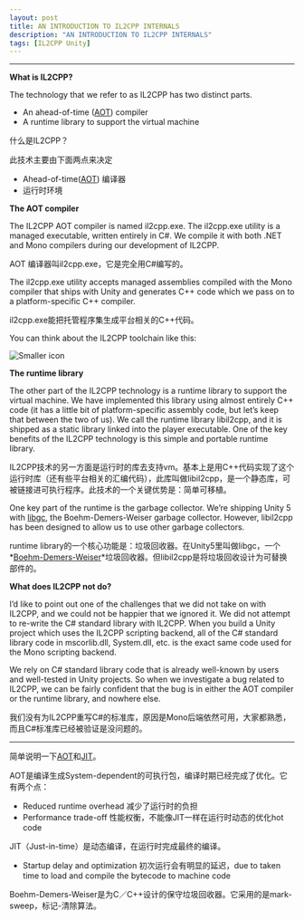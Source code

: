 ```yaml
---
layout: post
title: AN INTRODUCTION TO IL2CPP INTERNALS
description: "AN INTRODUCTION TO IL2CPP INTERNALS"
tags: [IL2CPP Unity]
---
```


---------------------- 

**What is IL2CPP?**

The technology that we refer to as IL2CPP has two distinct parts.

- An ahead-of-time ([AOT]) compiler
- A runtime library to support the virtual machine

什么是IL2CPP？

此技术主要由下面两点来决定

- Ahead-of-time([AOT]) 编译器
- 运行时环境

**The AOT compiler**

The IL2CPP AOT compiler is named il2cpp.exe. The il2cpp.exe utility is a managed executable, written entirely in C#. We compile it with both .NET and Mono compilers during our development of IL2CPP.

AOT 编译器叫il2cpp.exe，它是完全用C#编写的。

The il2cpp.exe utility accepts managed assemblies compiled with the Mono compiler that ships with Unity and generates C++ code which we pass on to a platform-specific C++ compiler.

il2cpp.exe能把托管程序集生成平台相关的C++代码。

You can think about the IL2CPP toolchain like this:

![Smaller icon](http://awalife.top/images/9/il2cpp-toolchain-smaller.ong)

**The runtime library**

The other part of the IL2CPP technology is a runtime library to support the virtual machine. We have implemented this library using almost entirely C++ code (it has a little bit of platform-specific assembly code, but let’s keep that between the two of us). We call the runtime library libil2cpp, and it is shipped as a static library linked into the player executable. One of the key benefits of the IL2CPP technology is this simple and portable runtime library.

IL2CPP技术的另一方面是运行时的库去支持vm。基本上是用C++代码实现了这个运行时库（还有些平台相关的汇编代码），此库叫做libil2cpp，是一个静态库，可被链接进可执行程序。此技术的一个关键优势是：简单可移植。

One key part of the runtime is the garbage collector. We’re shipping Unity 5 with [libgc](https://github.com/ivmai/bdwgc/), the Boehm-Demers-Weiser garbage collector. However, libil2cpp has been designed to allow us to use other garbage collectors.

runtime library的一个核心功能是：垃圾回收器。在Unity5里叫做libgc，一个*[Boehm-Demers-Weiser]*垃圾回收器。但libil2cpp是将垃圾回收设计为可替换部件的。

**What does IL2CPP not do?**

I’d like to point out one of the challenges that we did not take on with IL2CPP, and we could not be happier that we ignored it. We did not attempt to re-write the C# standard library with IL2CPP. When you build a Unity project which uses the IL2CPP scripting backend, all of the C# standard library code in mscorlib.dll, System.dll, etc. is the exact same code used for the Mono scripting backend.

We rely on C# standard library code that is already well-known by users and well-tested in Unity projects. So when we investigate a bug related to IL2CPP, we can be fairly confident that the bug is in either the AOT compiler or the runtime library, and nowhere else.

我们没有为IL2CPP重写C#的标准库，原因是Mono后端依然可用，大家都熟悉，而且C#标准库已经被验证是没问题的。

-------------

简单说明一下[AOT]和[JIT]。

AOT是编译生成System-dependent的可执行包，编译时期已经完成了优化。它有两个点：

- Reduced runtime overhead 减少了运行时的负担
- Performance trade-off 性能权衡，不能像JIT一样在运行时动态的优化hot code

JIT（Just-in-time）是动态编译，在运行时完成最终的编译。

- Startup delay and optimization 初次运行会有明显的延迟，due to taken time to load and compile the bytecode to machine code

Boehm-Demers-Weiser是为C／C++设计的保守垃圾回收器。它采用的是mark-sweep，标记-清除算法。

[AOT]:https://en.wikipedia.org/wiki/Ahead-of-time_compilation
[JIT]:https://en.wikipedia.org/wiki/Just-in-time_compilation
[Boehm-Demers-Weiser]:https://en.wikipedia.org/wiki/Boehm_garbage_collector

